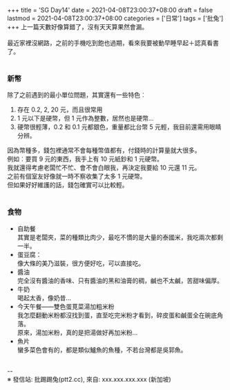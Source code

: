 +++
title = 'SG Day14'
date = 2021-04-08T23:00:37+08:00
draft = false
lastmod = 2021-04-08T23:00:37+08:00
categories = ['日常']
tags = ['批兔']
+++
上一篇天數好像算錯了，沒有天天算果然會漏。<br>
<br>
最近家裡沒網路，之前的手機吃到飽也過期，看來我要被動早睡早起＋認真看書了。<br>
<br>
### 新幣 
除了之前遇到的最小單位問題，其實還有一些特色︰<br>
1. 存在 0.2, 2, 20 元，而且很常用
2. 1 元以下是硬幣，但 1 元作為整數，居然也是硬幣…
3. 硬幣很輕薄，0.2 和 0.1 元都銀色，重量都比台幣 5 元輕，我目前還需用眼睛分辨。

因為幣種多，錢包裡通常不會每種幣值都有，付錢時的計算量就大很多。<br>
例如︰要買 9 元的東西，我手上有 10 元紙鈔和 1 元硬幣。<br>
我就還得考慮老闆忙不忙、會不會白眼我，再決定我要給 10 元還 11 元。<br>
之前有個室友好像就一時不察收集了太多 1 元硬幣。<br>
但如果好好維護的話，錢包確實可以比較輕。<br>
<br>
### 食物 
- 自助餐<br>
其實是老闆夾，菜的種類比肉少，最吃不慣的是大量的泰國米，我吃兩次都剩一半。<br>
- 蛋豆腐：<br>
像大條的美乃滋裝，很方便好吃，可以直接吃。<br>
- 醬油<br>
完全沒有醬油的香味、只有醬油的黑和油膏的稠，鹹也不太鹹，苦甜味偏厚。<br>
- 牛奶<br>
喝起太香，像奶昔…<br>
- 今天午餐——雙色蛋莧菜湯加粗米粉<br>
我怎麼翻動米粉都沒找到蛋，直至吃完米粉才看到，碎皮蛋和鹹蛋全在碗底角落。<br>
原來，湯加米粉，真的是把湯做好再加米粉…<br>
- 魚片<br>
蠻多菜色會有的，都是類似鱸魚的魚種，不若台灣都是吳郭魚。<br>
<br>
--<br>
※ 發信站: 批踢踢兔(ptt2.cc), 來自: xxx.xxx.xxx.xxx (新加坡)<br>
